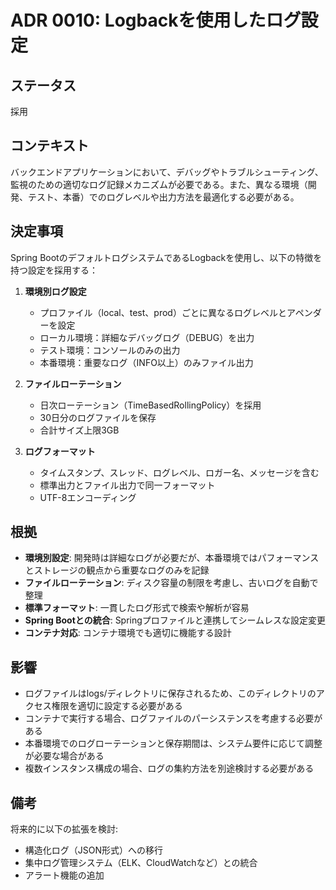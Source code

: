 # ADR 0010: Logbackを使用したログ設定

## ステータス
採用

## コンテキスト
バックエンドアプリケーションにおいて、デバッグやトラブルシューティング、監視のための適切なログ記録メカニズムが必要である。また、異なる環境（開発、テスト、本番）でのログレベルや出力方法を最適化する必要がある。

## 決定事項
Spring BootのデフォルトログシステムであるLogbackを使用し、以下の特徴を持つ設定を採用する：

1. **環境別ログ設定**
   - プロファイル（local、test、prod）ごとに異なるログレベルとアペンダーを設定
   - ローカル環境：詳細なデバッグログ（DEBUG）を出力
   - テスト環境：コンソールのみの出力
   - 本番環境：重要なログ（INFO以上）のみファイル出力

2. **ファイルローテーション**
   - 日次ローテーション（TimeBasedRollingPolicy）を採用
   - 30日分のログファイルを保存
   - 合計サイズ上限3GB

3. **ログフォーマット**
   - タイムスタンプ、スレッド、ログレベル、ロガー名、メッセージを含む
   - 標準出力とファイル出力で同一フォーマット
   - UTF-8エンコーディング

## 根拠
- **環境別設定**: 開発時は詳細なログが必要だが、本番環境ではパフォーマンスとストレージの観点から重要なログのみを記録
- **ファイルローテーション**: ディスク容量の制限を考慮し、古いログを自動で整理
- **標準フォーマット**: 一貫したログ形式で検索や解析が容易
- **Spring Bootとの統合**: Springプロファイルと連携してシームレスな設定変更
- **コンテナ対応**: コンテナ環境でも適切に機能する設計

## 影響
- ログファイルはlogs/ディレクトリに保存されるため、このディレクトリのアクセス権限を適切に設定する必要がある
- コンテナで実行する場合、ログファイルのパーシステンスを考慮する必要がある
- 本番環境でのログローテーションと保存期間は、システム要件に応じて調整が必要な場合がある
- 複数インスタンス構成の場合、ログの集約方法を別途検討する必要がある

## 備考
将来的に以下の拡張を検討:
- 構造化ログ（JSON形式）への移行
- 集中ログ管理システム（ELK、CloudWatchなど）との統合
- アラート機能の追加